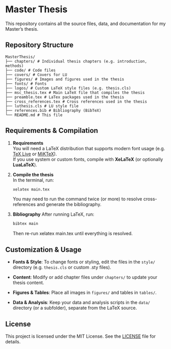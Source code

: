 # Master Thesis

This repository contains all the source files, data, and documentation for my Master’s thesis.

## Repository Structure
```text
MasterThesis/
├── chapters/ # Individual thesis chapters (e.g. introduction, methods)
├── code/ # Code files
├── covers/ # Covers for LU
├── figures/ # Images and figures used in the thesis
├── fonts/ # Fonts
├── logos/ # Custom LaTeX style files (e.g. thesis.cls)
├── msc_thesis.tex # Main LaTeX file that compiles the thesis
├── preamble.tex # LaTex packages used in the thesis
├── cross_references.tex # Cross references used in the thesis
├── luthesis.cls # LU style file
├── references.bib # Bibliography (BibTeX)
└── README.md # This file
```


## Requirements & Compilation

1. **Requirements**  
   You will need a LaTeX distribution that supports modern font usage (e.g. [TeX Live](https://www.tug.org/texlive/) or [MiKTeX](https://miktex.org/)).  
   If you use system or custom fonts, compile with **XeLaTeX** (or optionally **LuaLaTeX**).

2. **Compile the thesis**  
   In the terminal, run:

   ```bash
   xelatex main.tex
   ```
   You may need to run the command twice (or more) to resolve cross-references and generate the bibliography.

3. **Bibliography**
   After running LaTeX, run:
   
   ```bash
   bibtex main
   ```
   Then re-run xelatex main.tex until everything is resolved.

## Customization & Usage

- **Fonts & Style**: To change fonts or styling, edit the files in the `style/` directory (e.g. `thesis.cls` or custom .sty files).

- **Content**: Modify or add chapter files under `chapters/` to update your thesis content.

- **Figures & Tables**: Place all images in `figures/` and tables in `tables/`.

- **Data & Analysis**: Keep your data and analysis scripts in the `data/` directory (or a subfolder), separate from the LaTeX source.

## License

This project is licensed under the MIT License. See the [LICENSE](LICENSE) file for details.
